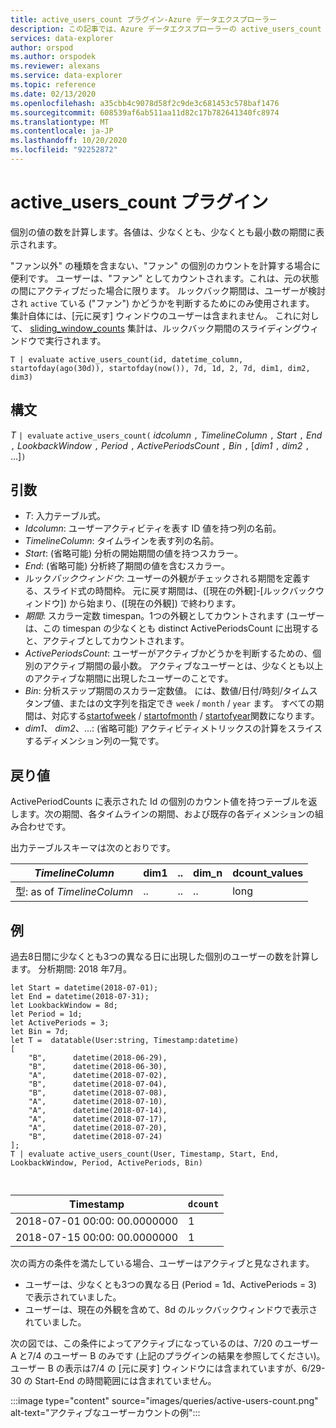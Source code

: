 ```yaml
---
title: active_users_count プラグイン-Azure データエクスプローラー
description: この記事では、Azure データエクスプローラーの active_users_count プラグインについて説明します。
services: data-explorer
author: orspod
ms.author: orspodek
ms.reviewer: alexans
ms.service: data-explorer
ms.topic: reference
ms.date: 02/13/2020
ms.openlocfilehash: a35cbb4c9078d58f2c9de3c681453c578baf1476
ms.sourcegitcommit: 608539af6ab511aa11d82c17b782641340fc8974
ms.translationtype: MT
ms.contentlocale: ja-JP
ms.lasthandoff: 10/20/2020
ms.locfileid: "92252872"
---
```

# <a name="active_users_count-plugin"></a>active_users_count プラグイン

個別の値の数を計算します。各値は、少なくとも、少なくとも最小数の期間に表示されます。

"ファン以外" の種類を含まない、"ファン" の個別のカウントを計算する場合に便利です。 ユーザーは、"ファン" としてカウントされます。これは、元の状態の間にアクティブだった場合に限ります。 ルックバック期間は、ユーザーが検討され `active` ている ("ファン") かどうかを判断するためにのみ使用されます。 集計自体には、[元に戻す] ウィンドウのユーザーは含まれません。 これに対して、 [sliding_window_counts](sliding-window-counts-plugin.md) 集計は、ルックバック期間のスライディングウィンドウで実行されます。

```kusto
T | evaluate active_users_count(id, datetime_column, startofday(ago(30d)), startofday(now()), 7d, 1d, 2, 7d, dim1, dim2, dim3)
```

## <a name="syntax"></a>構文

*T* `| evaluate` `active_users_count(` *idcolumn* `,` *TimelineColumn* `,` *Start* `,` *End* `,` *LookbackWindow* `,` *Period* `,` *ActivePeriodsCount* `,` *Bin* `,` [*dim1* `,` *dim2* `,` ...]`)`

## <a name="arguments"></a>引数

* *T*: 入力テーブル式。
* *Idcolumn*: ユーザーアクティビティを表す ID 値を持つ列の名前。 
* *TimelineColumn*: タイムラインを表す列の名前。
* *Start*: (省略可能) 分析の開始期間の値を持つスカラー。
* *End*: (省略可能) 分析終了期間の値を含むスカラー。
* ルック*バックウィンドウ*: ユーザーの外観がチェックされる期間を定義する、スライド式の時間枠。 元に戻す期間は、([現在の外観]-[ルックバックウィンドウ]) から始まり、([現在の外観]) で終わります。 
* *期間*: スカラー定数 timespan。1つの外観としてカウントされます (ユーザーは、この timespan の少なくとも distinct ActivePeriodsCount に出現すると、アクティブとしてカウントされます。
* *ActivePeriodsCount*: ユーザーがアクティブかどうかを判断するための、個別のアクティブ期間の最小数。 アクティブなユーザーとは、少なくとも以上のアクティブな期間に出現したユーザーのことです。
* *Bin*: 分析ステップ期間のスカラー定数値。 には、数値/日付/時刻/タイムスタンプ値、またはの文字列を指定でき `week` / `month` / `year` ます。 すべての期間は、対応する[startofweek](startofweekfunction.md) / [startofmonth](startofmonthfunction.md) / [startofyear](startofyearfunction.md)関数になります。
* *dim1*、 *dim2*、...: (省略可能) アクティビティメトリックスの計算をスライスするディメンション列の一覧です。

## <a name="returns"></a>戻り値

ActivePeriodCounts に表示された Id の個別のカウント値を持つテーブルを返します。次の期間、各タイムラインの期間、および既存の各ディメンションの組み合わせです。

出力テーブルスキーマは次のとおりです。

|*TimelineColumn*|dim1|..|dim_n|dcount_values|
|---|---|---|---|---|
|型: as of *TimelineColumn*|..|..|..|long|


## <a name="examples"></a>例

過去8日間に少なくとも3つの異なる日に出現した個別のユーザーの数を計算します。 分析期間: 2018 年7月。

```kusto
let Start = datetime(2018-07-01);
let End = datetime(2018-07-31);
let LookbackWindow = 8d;
let Period = 1d;
let ActivePeriods = 3;
let Bin = 7d; 
let T =  datatable(User:string, Timestamp:datetime)
[
    "B",      datetime(2018-06-29),
    "B",      datetime(2018-06-30),
    "A",      datetime(2018-07-02),
    "B",      datetime(2018-07-04),
    "B",      datetime(2018-07-08),
    "A",      datetime(2018-07-10),
    "A",      datetime(2018-07-14),
    "A",      datetime(2018-07-17),
    "A",      datetime(2018-07-20),
    "B",      datetime(2018-07-24)
]; 
T | evaluate active_users_count(User, Timestamp, Start, End, LookbackWindow, Period, ActivePeriods, Bin)



```

|Timestamp|`dcount`|
|---|---|
|2018-07-01 00:00: 00.0000000|1|
|2018-07-15 00:00: 00.0000000|1|

次の両方の条件を満たしている場合、ユーザーはアクティブと見なされます。 
* ユーザーは、少なくとも3つの異なる日 (Period = 1d、ActivePeriods = 3) で表示されていました。
* ユーザーは、現在の外観を含めて、8d のルックバックウィンドウで表示されていました。

次の図では、この条件によってアクティブになっているのは、7/20 のユーザー A と7/4 のユーザー B のみです (上記のプラグインの結果を参照してください)。 ユーザー B の表示は7/4 の [元に戻す] ウィンドウには含まれていますが、6/29-30 の Start-End の時間範囲には含まれていません。 

:::image type="content" source="images/queries/active-users-count.png" alt-text="アクティブなユーザーカウントの例":::
